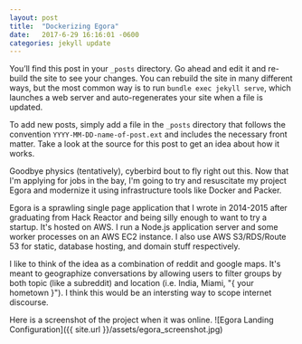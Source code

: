 ```yaml
---
layout: post
title:  "Dockerizing Egora"
date:   2017-6-29 16:16:01 -0600
categories: jekyll update
---
```

You’ll find this post in your `_posts` directory. Go ahead and edit it and re-build the site to see your changes. You can rebuild the site in many different ways, but the most common way is to run `bundle exec jekyll serve`, which launches a web server and auto-regenerates your site when a file is updated.

To add new posts, simply add a file in the `_posts` directory that follows the convention `YYYY-MM-DD-name-of-post.ext` and includes the necessary front matter. Take a look at the source for this post to get an idea about how it works.




Goodbye physics (tentatively), cyberbird bout to fly right out this. Now that I'm applying for jobs in the bay, I'm going to try and resuscitate my project Egora and modernize it using infrastructure tools like Docker and Packer.

Egora is a sprawling single page application that I wrote in 2014-2015 after graduating from Hack Reactor and being silly enough to want to try a startup. It's hosted on AWS. I run a Node.js application server and some worker processes on an AWS EC2 instance. I also use AWS S3/RDS/Route 53 for static, database hosting, and domain stuff respectively. 

I like to think of the idea as a combination of reddit and google maps. It's meant to geographize conversations by allowing users to filter groups by both topic (like a subreddit) and location (i.e. India, Miami, "{ your hometown }"). I think this would be an intersting way to scope internet discourse.

Here is a screenshot of the project when it was online.
![Egora Landing Configuration]({{ site.url }}/assets/egora_screenshot.jpg)


